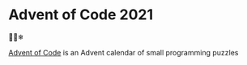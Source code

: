 # Advent of Code 2021
🎅🏻❄

[Advent of Code](https://adventofcode.com/2021) is an Advent calendar of small programming puzzles
